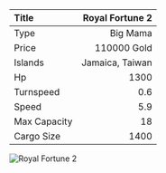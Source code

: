|Title        | Royal Fortune 2  
|:-|-:
|Type         | Big Mama             
|Price        | 110000 Gold    
|Islands      | Jamaica, Taiwan
|Hp           | 1300
|Turnspeed    | 0.6
|Speed        | 5.9
|Max Capacity | 18
|Cargo Size   | 1400

<img src="assets/img/royalFortune.png" alt="Royal Fortune 2">

        